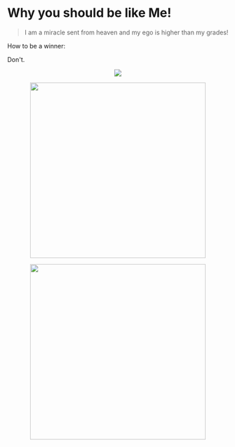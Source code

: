  
# **Why you should be like Me!**

>I am a miracle sent from heaven and my ego is higher than my grades!


How to be a winner:

Don't.
     
<p align="center"> <img src="https://i.pinimg.com/originals/74/c5/3b/74c53bd663df32539121d22bbb3a088d.jpg"/>


 
<p align="center"> <img src="https://64.media.tumblr.com/3e7362bb23838c753a2e0e9a9f8ed602/tumblr_pdampc3kRG1veo71uo3_1280.png" 
     width="400" 
     height="400" />
 
<p align="center"> <img src="https://i.pinimg.com/564x/98/b7/83/98b78352aa9a560064aeff7724ade4dc.jpg" 
     width="400" 
     height="400" />
 
